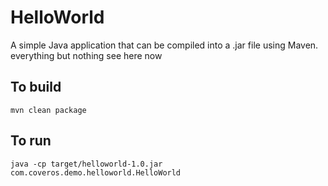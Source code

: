 HelloWorld
==========

A simple Java application that can be compiled into a .jar file using Maven. everything but nothing see here now

To build
--------
    mvn clean package

To run
------
    java -cp target/helloworld-1.0.jar com.coveros.demo.helloworld.HelloWorld
